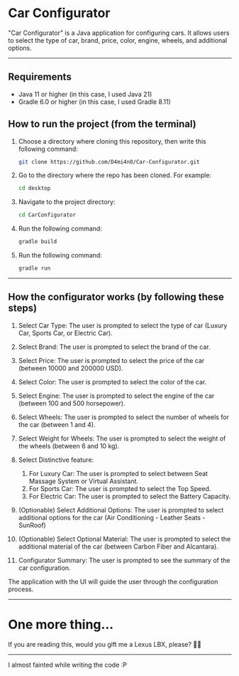 # Car Configurator

"Car Configurator" is a Java application for configuring cars. It allows users to select the type of car, brand, price, color, engine, wheels, and additional options.
****

## Requirements

- Java 11 or higher (in this case, I used Java 21)
- Gradle 6.0 or higher (in this case, I used Gradle 8.11)

## How to run the project (from the terminal)

1. Choose a directory where cloning this repository, then write this following command:
   ```sh
   git clone https://github.com/D4mi4n0/Car-Configurator.git

2. Go to the directory where the repo has been cloned. For example:
   ```sh
   cd desktop
   
3. Navigate to the project directory:
   ```sh
   cd CarConfigurator
   
4. Run the following command:
   ```sh
   gradle build
   
5. Run the following command:
   ```sh
   gradle run
   ```
****

## How the configurator works (by following these steps)

1. Select Car Type: The user is prompted to select the type of car (Luxury Car, Sports Car, or Electric Car).

2. Select Brand: The user is prompted to select the brand of the car.

3. Select Price: The user is prompted to select the price of the car (between 10000 and 200000 USD).

4. Select Color: The user is prompted to select the color of the car.

5. Select Engine: The user is prompted to select the engine of the car (between 100 and 500 horsepower).

6. Select Wheels: The user is prompted to select the number of wheels for the car (between 1 and 4).

7. Select Weight for Wheels: The user is prompted to select the weight of the wheels (between 6 and 10 kg).

8. Select Distinctive feature:
   1) For Luxury Car: The user is prompted to select between Seat Massage System or Virtual Assistant.
   2) For Sports Car: The user is prompted to select the Top Speed.
   3) For Electric Car: The user is prompted to select the Battery Capacity.

9. (Optionable) Select Additional Options: The user is prompted to select additional options for the car (Air Conditioning - Leather Seats - SunRoof)

10. (Optionable) Select Optional Material: The user is prompted to select the additional material of the car (between Carbon Fiber and Alcantara).

11. Configurator Summary: The user is prompted to see the summary of the car configuration.

The application with the UI will guide the user through the configuration process.

****

# One more thing...

If you are reading this, would you gift me a Lexus LBX, please? 🚗🎁

****

I almost fainted while writing the code :P
